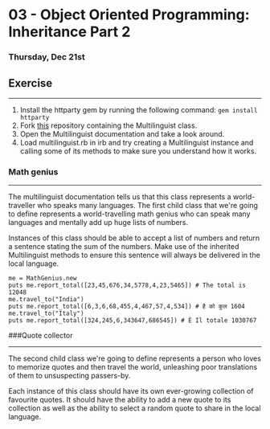 # 03 - Object Oriented Programming: Inheritance Part 2
### Thursday, Dec 21st

## Exercise
___
1. Install the httparty gem by running the following command: ```gem install httparty```
2. Fork [this](https://github.com/bitmakerlabs/oop_inheritance) repository containing the Multilinguist class.
3. Open the Multilinguist documentation and take a look around.
4. Load multilinguist.rb in irb and try creating a Multilinguist instance and calling some of its methods to make sure you understand how it works.

### Math genius
___
The multilinguist documentation tells us that this class represents a world-traveller who speaks many languages. The first child class that we're going to define represents a world-travelling math genius who can speak many languages and mentally add up huge lists of numbers.

Instances of this class should be able to accept a list of numbers and return a sentence stating the sum of the numbers. Make use of the inherited Multilinguist methods to ensure this sentence will always be delivered in the local language.
```
me = MathGenius.new
puts me.report_total([23,45,676,34,5778,4,23,5465]) # The total is 12048
me.travel_to("India")
puts me.report_total([6,3,6,68,455,4,467,57,4,534]) # है को कुल 1604
me.travel_to("Italy")
puts me.report_total([324,245,6,343647,686545]) # È Il totale 1030767
```
###Quote collector
___
The second child class we're going to define represents a person who loves to memorize quotes and then travel the world, unleashing poor translations of them to unsuspecting passers-by.

Each instance of this class should have its own ever-growing collection of favourite quotes. It should have the ability to add a new quote to its collection as well as the ability to select a random quote to share in the local language.
